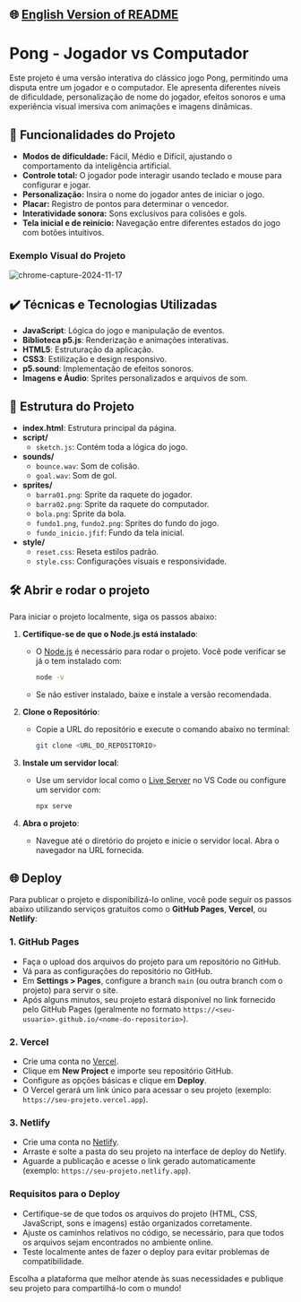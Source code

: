## 🌐 [English Version of README](README_EN.md)

# Pong - Jogador vs Computador

Este projeto é uma versão interativa do clássico jogo Pong, permitindo uma disputa entre um jogador e o computador. Ele apresenta diferentes níveis de dificuldade, personalização de nome do jogador, efeitos sonoros e uma experiência visual imersiva com animações e imagens dinâmicas.

## 🔨 Funcionalidades do Projeto

- **Modos de dificuldade:** Fácil, Médio e Difícil, ajustando o comportamento da inteligência artificial.
- **Controle total:** O jogador pode interagir usando teclado e mouse para configurar e jogar.
- **Personalização:** Insira o nome do jogador antes de iniciar o jogo.
- **Placar:** Registro de pontos para determinar o vencedor.
- **Interatividade sonora:** Sons exclusivos para colisões e gols.
- **Tela inicial e de reinício:** Navegação entre diferentes estados do jogo com botões intuitivos.

### Exemplo Visual do Projeto
![chrome-capture-2024-11-17](https://github.com/user-attachments/assets/e2e7401c-7ab5-4ce1-8ca9-bb911b9d85dd)

## ✔️ Técnicas e Tecnologias Utilizadas

- **JavaScript**: Lógica do jogo e manipulação de eventos.
- **Biblioteca p5.js**: Renderização e animações interativas.
- **HTML5**: Estruturação da aplicação.
- **CSS3**: Estilização e design responsivo.
- **p5.sound**: Implementação de efeitos sonoros.
- **Imagens e Áudio**: Sprites personalizados e arquivos de som.

## 📁 Estrutura do Projeto

- **index.html**: Estrutura principal da página.
- **script/**
    - `sketch.js`: Contém toda a lógica do jogo.
- **sounds/**
    - `bounce.wav`: Som de colisão.
    - `goal.wav`: Som de gol.
- **sprites/**
    - `barra01.png`: Sprite da raquete do jogador.
    - `barra02.png`: Sprite da raquete do computador.
    - `bola.png`: Sprite da bola.
    - `fundo1.png`, `fundo2.png`: Sprites do fundo do jogo.
    - `fundo_inicio.jfif`: Fundo da tela inicial.
- **style/**
    - `reset.css`: Reseta estilos padrão.
    - `style.css`: Configurações visuais e responsividade.

## 🛠️ Abrir e rodar o projeto

Para iniciar o projeto localmente, siga os passos abaixo:

1. **Certifique-se de que o Node.js está instalado**:
    - O [Node.js](https://nodejs.org/) é necessário para rodar o projeto. Você pode verificar se já o tem instalado com:
      ```bash
      node -v
      ```
    - Se não estiver instalado, baixe e instale a versão recomendada.

2. **Clone o Repositório**:
    - Copie a URL do repositório e execute o comando abaixo no terminal:
      ```bash
      git clone <URL_DO_REPOSITORIO>
      ```

3. **Instale um servidor local**:
    - Use um servidor local como o [Live Server](https://marketplace.visualstudio.com/items?itemName=ritwickdey.LiveServer) no VS Code ou configure um servidor com:
      ```bash
      npx serve
      ```

4. **Abra o projeto**:
    - Navegue até o diretório do projeto e inicie o servidor local. Abra o navegador na URL fornecida.

## 🌐 Deploy

Para publicar o projeto e disponibilizá-lo online, você pode seguir os passos abaixo utilizando serviços gratuitos como o **GitHub Pages**, **Vercel**, ou **Netlify**:

### 1. **GitHub Pages**
- Faça o upload dos arquivos do projeto para um repositório no GitHub.
- Vá para as configurações do repositório no GitHub.
- Em **Settings > Pages**, configure a branch `main` (ou outra branch com o projeto) para servir o site.
- Após alguns minutos, seu projeto estará disponível no link fornecido pelo GitHub Pages (geralmente no formato `https://<seu-usuario>.github.io/<nome-do-repositorio>`).

### 2. **Vercel**
- Crie uma conta no [Vercel](https://vercel.com/).
- Clique em **New Project** e importe seu repositório GitHub.
- Configure as opções básicas e clique em **Deploy**.
- O Vercel gerará um link único para acessar o seu projeto (exemplo: `https://seu-projeto.vercel.app`).

### 3. **Netlify**
- Crie uma conta no [Netlify](https://www.netlify.com/).
- Arraste e solte a pasta do seu projeto na interface de deploy do Netlify.
- Aguarde a publicação e acesse o link gerado automaticamente (exemplo: `https://seu-projeto.netlify.app`).

### Requisitos para o Deploy
- Certifique-se de que todos os arquivos do projeto (HTML, CSS, JavaScript, sons e imagens) estão organizados corretamente.
- Ajuste os caminhos relativos no código, se necessário, para que todos os arquivos sejam encontrados no ambiente online.
- Teste localmente antes de fazer o deploy para evitar problemas de compatibilidade.

Escolha a plataforma que melhor atende às suas necessidades e publique seu projeto para compartilhá-lo com o mundo!
